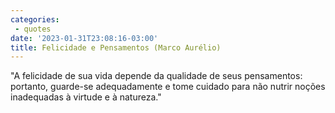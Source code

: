 ```yaml
---
categories:
 - quotes
date: '2023-01-31T23:08:16-03:00'
title: Felicidade e Pensamentos (Marco Aurélio)
---
```


"A felicidade de sua vida depende da qualidade de seus pensamentos: portanto, guarde-se adequadamente e tome cuidado para não nutrir noções inadequadas à virtude e à natureza."
